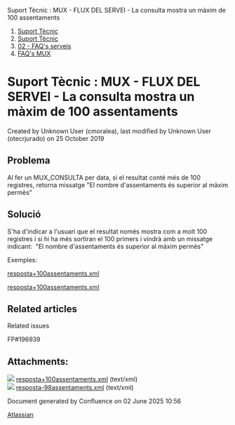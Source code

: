 Suport Tècnic : MUX - FLUX DEL SERVEI - La consulta mostra un màxim de 100 assentaments  

1.  [Suport Tècnic](index.md)
2.  [Suport Tècnic](13893782.md)
3.  [02 - FAQ's serveis](26313393.md)
4.  [FAQ's MUX](28705591.md)

Suport Tècnic : MUX - FLUX DEL SERVEI - La consulta mostra un màxim de 100 assentaments
=======================================================================================

Created by Unknown User (cmoralea), last modified by Unknown User (otecrjurado) on 25 October 2019

Problema
--------

Al fer un MUX\_CONSULTA per data, si el resultat conté més de 100 registres, retorna missatge "El nombre d'assentaments és superior al màxim permès"

Solució
-------

S'ha d'indicar a l'usuari que el resultat només mostra com a molt 100 registres i si hi ha més sortiran el 100 primers i vindrà amb un missatge indicant:  "El nombre d'assentaments és superior al màxim permès"

  

Exemples:

[resposta+100assentaments.xml](attachments/26313648/26316925.xml)

[resposta+100assentaments.xml](attachments/26313648/26316925.xml)

Related articles
----------------

  

Related issues

FP#196939

Attachments:
------------

![](images/icons/bullet_blue.gif) [resposta+100assentaments.xml](attachments/26313648/26316925.xml) (text/xml)  
![](images/icons/bullet_blue.gif) [resposta-98assentaments.xml](attachments/26313648/26316922.xml) (text/xml)  

Document generated by Confluence on 02 June 2025 10:56

[Atlassian](http://www.atlassian.com/)
